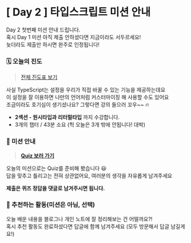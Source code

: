 # [ Day 2 ] 타입스크립트 미션 안내

Day 2 첫번째 미션 안내 드립니다.  
혹시 Day 1 미션 아직 제출 안하셨다면 지금이라도 서두르세요!  
늦더라도 제출만 하시면 완주로 인정됩니다!

### 🗓️ 오늘의 진도

> [전체 진도표 보기](https://winterlood.notion.site/5632d36c3d5b4f3f9c3bcffcfa82bc53?pvs=4)

사실 TypeScript는 설정을 우리가 직접 바꿀 수 있는 기능을 제공하는데요  
이 설정을 잘 이용하면 나만의 언어처럼 커스터마이징 해 사용할 수도 있어요  
조금이라도 호기심이 생기셨나요? 그렇다면 강의 들으러 꼬우~~ 🔥

- **2섹션 - 원시타입과 리터럴타입** 까지 수강합니다.
- 3개의 챕터 / 43분 소요 (헉 오늘은 3개 밖에 안됩니다! 대박)

### 🎯 미션 안내

> **[Quiz 보러 가기](https://github.com/winterlood/onebite-type-challenge/blob/main/missions/day2/quiz.md)**

오늘의 미션으로는 Quiz를 준비해 봤습니다 😃  
답을 맞추고 틀리고는 전혀 상관없어요, 여러분의 생각을 자유롭게 남겨주세요

**제출은 퀴즈 정답을 댓글로 남겨주시면 됩니다.**

### 🙌 추천하는 활동(미션은 아님, 선택)

오늘 배운 내용을 블로그나 개인 노트에 잘 정리해보는 건 어떨까요?!  
혹시 추천 활동도 완료하셨다면 답글에 함께 남겨주세요 (모두 방문해서 답글 남길게요!)
